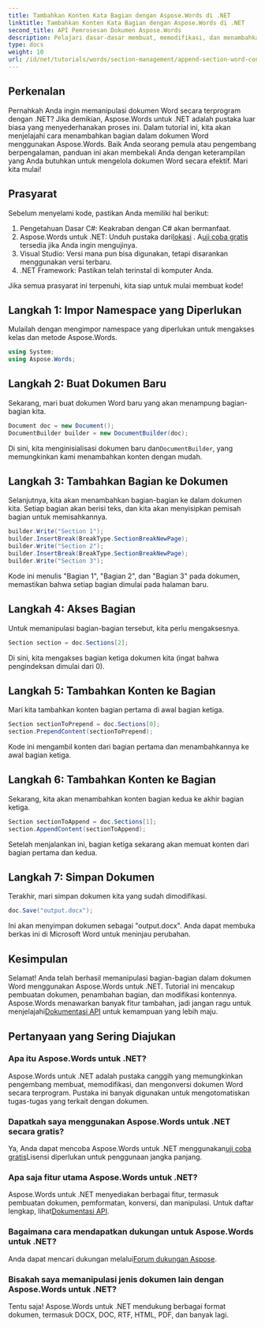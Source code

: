 ```yaml
---
title: Tambahkan Konten Kata Bagian dengan Aspose.Words di .NET
linktitle: Tambahkan Konten Kata Bagian dengan Aspose.Words di .NET
second_title: API Pemrosesan Dokumen Aspose.Words
description: Pelajari dasar-dasar membuat, memodifikasi, dan menambahkan bagian dalam dokumen Word dengan contoh yang mudah diikuti, cocok untuk pemula maupun pengembang berpengalaman.
type: docs
weight: 10
url: /id/net/tutorials/words/section-management/append-section-word-content/
---
```

## Perkenalan

Pernahkah Anda ingin memanipulasi dokumen Word secara terprogram dengan .NET? Jika demikian, Aspose.Words untuk .NET adalah pustaka luar biasa yang menyederhanakan proses ini. Dalam tutorial ini, kita akan menjelajahi cara menambahkan bagian dalam dokumen Word menggunakan Aspose.Words. Baik Anda seorang pemula atau pengembang berpengalaman, panduan ini akan membekali Anda dengan keterampilan yang Anda butuhkan untuk mengelola dokumen Word secara efektif. Mari kita mulai!

## Prasyarat

Sebelum menyelami kode, pastikan Anda memiliki hal berikut:

1. Pengetahuan Dasar C#: Keakraban dengan C# akan bermanfaat.
2.  Aspose.Words untuk .NET: Unduh pustaka dari[lokasi](https://releases.aspose.com/words/net/) . A[uji coba gratis](https://releases.aspose.com/) tersedia jika Anda ingin mengujinya.
3. Visual Studio: Versi mana pun bisa digunakan, tetapi disarankan menggunakan versi terbaru.
4. .NET Framework: Pastikan telah terinstal di komputer Anda.

Jika semua prasyarat ini terpenuhi, kita siap untuk mulai membuat kode!

## Langkah 1: Impor Namespace yang Diperlukan

Mulailah dengan mengimpor namespace yang diperlukan untuk mengakses kelas dan metode Aspose.Words.

```csharp
using System;
using Aspose.Words;
```

## Langkah 2: Buat Dokumen Baru

Sekarang, mari buat dokumen Word baru yang akan menampung bagian-bagian kita.

```csharp
Document doc = new Document();
DocumentBuilder builder = new DocumentBuilder(doc);
```

Di sini, kita menginisialisasi dokumen baru dan`DocumentBuilder`, yang memungkinkan kami menambahkan konten dengan mudah.

## Langkah 3: Tambahkan Bagian ke Dokumen

Selanjutnya, kita akan menambahkan bagian-bagian ke dalam dokumen kita. Setiap bagian akan berisi teks, dan kita akan menyisipkan pemisah bagian untuk memisahkannya.

```csharp
builder.Write("Section 1");
builder.InsertBreak(BreakType.SectionBreakNewPage);
builder.Write("Section 2");
builder.InsertBreak(BreakType.SectionBreakNewPage);
builder.Write("Section 3");
```

Kode ini menulis "Bagian 1", "Bagian 2", dan "Bagian 3" pada dokumen, memastikan bahwa setiap bagian dimulai pada halaman baru.

## Langkah 4: Akses Bagian

Untuk memanipulasi bagian-bagian tersebut, kita perlu mengaksesnya.

```csharp
Section section = doc.Sections[2];
```

Di sini, kita mengakses bagian ketiga dokumen kita (ingat bahwa pengindeksan dimulai dari 0).

## Langkah 5: Tambahkan Konten ke Bagian

Mari kita tambahkan konten bagian pertama di awal bagian ketiga.

```csharp
Section sectionToPrepend = doc.Sections[0];
section.PrependContent(sectionToPrepend);
```

Kode ini mengambil konten dari bagian pertama dan menambahkannya ke awal bagian ketiga.

## Langkah 6: Tambahkan Konten ke Bagian

Sekarang, kita akan menambahkan konten bagian kedua ke akhir bagian ketiga.

```csharp
Section sectionToAppend = doc.Sections[1];
section.AppendContent(sectionToAppend);
```

Setelah menjalankan ini, bagian ketiga sekarang akan memuat konten dari bagian pertama dan kedua.

## Langkah 7: Simpan Dokumen

Terakhir, mari simpan dokumen kita yang sudah dimodifikasi.

```csharp
doc.Save("output.docx");
```

Ini akan menyimpan dokumen sebagai "output.docx". Anda dapat membuka berkas ini di Microsoft Word untuk meninjau perubahan.

## Kesimpulan

 Selamat! Anda telah berhasil memanipulasi bagian-bagian dalam dokumen Word menggunakan Aspose.Words untuk .NET. Tutorial ini mencakup pembuatan dokumen, penambahan bagian, dan modifikasi kontennya. Aspose.Words menawarkan banyak fitur tambahan, jadi jangan ragu untuk menjelajahi[Dokumentasi API](https://reference.aspose.com/words/net/) untuk kemampuan yang lebih maju.

## Pertanyaan yang Sering Diajukan

### Apa itu Aspose.Words untuk .NET?

Aspose.Words untuk .NET adalah pustaka canggih yang memungkinkan pengembang membuat, memodifikasi, dan mengonversi dokumen Word secara terprogram. Pustaka ini banyak digunakan untuk mengotomatiskan tugas-tugas yang terkait dengan dokumen.

### Dapatkah saya menggunakan Aspose.Words untuk .NET secara gratis?

 Ya, Anda dapat mencoba Aspose.Words untuk .NET menggunakan[uji coba gratis](https://releases.aspose.com/)Lisensi diperlukan untuk penggunaan jangka panjang.

### Apa saja fitur utama Aspose.Words untuk .NET?

 Aspose.Words untuk .NET menyediakan berbagai fitur, termasuk pembuatan dokumen, pemformatan, konversi, dan manipulasi. Untuk daftar lengkap, lihat[Dokumentasi API](https://reference.aspose.com/words/net/).

### Bagaimana cara mendapatkan dukungan untuk Aspose.Words untuk .NET?

 Anda dapat mencari dukungan melalui[Forum dukungan Aspose](https://forum.aspose.com/c/words/8).

### Bisakah saya memanipulasi jenis dokumen lain dengan Aspose.Words untuk .NET?

Tentu saja! Aspose.Words untuk .NET mendukung berbagai format dokumen, termasuk DOCX, DOC, RTF, HTML, PDF, dan banyak lagi.